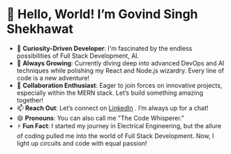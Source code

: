 # 👋 Hello, World! I’m Govind Singh Shekhawat

- 👀 **Curiosity-Driven Developer**: I'm fascinated by the endless possibilities of Full Stack Development, AI.
- 🌱 **Always Growing**: Currently diving deep into advanced DevOps and AI techniques while polishing my React and Node.js wizardry. Every line of code is a new adventure!
- 💞️ **Collaboration Enthusiast**: Eager to join forces on innovative projects, especially within the MERN stack. Let’s build something amazing together!
- 📫 **Reach Out**: Let’s connect on [LinkedIn](https://www.linkedin.com/in/govind-singh-shekhawat/) . I’m always up for a chat!
- 😄 **Pronouns**: You can also call me "The Code Whisperer."
- ⚡ **Fun Fact**: I started my journey in Electrical Engineering, but the allure of coding pulled me into the world of Full Stack Development. Now, I light up circuits and code with equal passion!

<!---
SINGHSHEKHAWAT1651786/SINGHSHEKHAWAT1651786 is a ✨ special ✨ repository because its `README.md` (this file) appears on your GitHub profile.
--->

